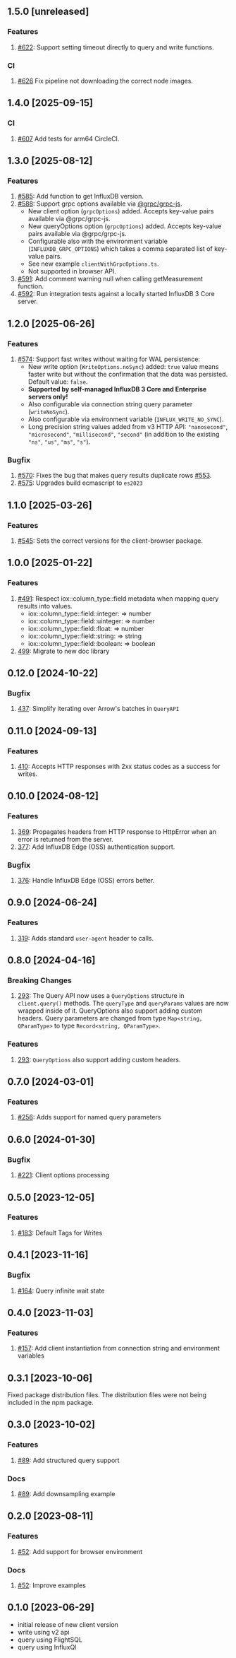 ## 1.5.0 [unreleased]

### Features

1. [#622](https://github.com/InfluxCommunity/influxdb3-js/pull/622): Support setting timeout directly to query and write functions.

### CI

1. [#626](https://github.com/InfluxCommunity/influxdb3-js/pull/626) Fix pipeline not downloading the correct node images.

## 1.4.0 [2025-09-15]

### CI

1. [#607](https://github.com/InfluxCommunity/influxdb3-js/pull/607) Add tests for arm64 CircleCI.

## 1.3.0 [2025-08-12]

### Features

1. [#585](https://github.com/InfluxCommunity/influxdb3-js/pull/585): Add function to get InfluxDB version.
2. [#588](https://github.com/InfluxCommunity/influxdb3-js/pull/588): Support grpc options available via [@grpc/grpc-js](https://github.com/grpc/grpc-node/blob/master/packages/grpc-js/README.md#supported-channel-options).
   - New client option (`grpcOptions`) added. Accepts key-value pairs available via @grpc/grpc-js.
   - New queryOptions option (`grpcOptions`) added. Accepts key-value pairs available via @grpc/grpc-js.
   - Configurable also with the environment variable (`INFLUXDB_GRPC_OPTIONS`) which takes a comma separated list of key-value pairs.
   - See new example `clientWithGrpcOptions.ts`.
   - Not supported in browser API.
3. [#591](https://github.com/InfluxCommunity/influxdb3-js/pull/591): Add comment warning null when calling getMeasurement function.
4. [#592](https://github.com/InfluxCommunity/influxdb3-js/pull/592): Run integration tests against a locally started InfluxDB 3 Core server.

## 1.2.0 [2025-06-26]

### Features

1. [#574](https://github.com/InfluxCommunity/influxdb3-js/pull/574): Support fast writes without waiting for WAL persistence:
   - New write option (`WriteOptions.noSync`) added: `true` value means faster write but without the confirmation that
     the data was persisted. Default value: `false`.
   - **Supported by self-managed InfluxDB 3 Core and Enterprise servers only!**
   - Also configurable via connection string query parameter (`writeNoSync`).
   - Also configurable via environment variable (`INFLUX_WRITE_NO_SYNC`).
   - Long precision string values added from v3 HTTP API: `"nanosecond"`, `"microsecond"`, `"millisecond"`,
     `"second"` (in addition to the existing `"ns"`, `"us"`, `"ms"`, `"s"`).

### Bugfix

1. [#570](https://github.com/InfluxCommunity/influxdb3-js/pull/570): Fixes the bug that makes query results duplicate rows [#553](https://github.com/InfluxCommunity/influxdb3-js/issues/553).
2. [#575](https://github.com/InfluxCommunity/influxdb3-js/pull/575): Upgrades build ecmascript to `es2023`

## 1.1.0 [2025-03-26]

### Features

1. [#545](https://github.com/InfluxCommunity/influxdb3-js/pull/545): Sets the correct versions for the client-browser package.

## 1.0.0 [2025-01-22]

### Features

1. [#491](https://github.com/InfluxCommunity/influxdb3-js/pull/491): Respect iox::column_type::field metadata when
   mapping query results into values.
    - iox::column_type::field::integer: => number
    - iox::column_type::field::uinteger: => number
    - iox::column_type::field::float: => number
    - iox::column_type::field::string: => string
    - iox::column_type::field::boolean: => boolean
1. [499](https://github.com/InfluxCommunity/influxdb3-js/pull/499): Migrate to new doc library

## 0.12.0 [2024-10-22]

### Bugfix

1. [437](https://github.com/InfluxCommunity/influxdb3-js/pull/437): Simplify iterating over Arrow's batches in `QueryAPI`

## 0.11.0 [2024-09-13]

### Features

1. [410](https://github.com/InfluxCommunity/influxdb3-js/pull/410): Accepts HTTP responses with 2xx status codes as a success for writes.

## 0.10.0 [2024-08-12]

### Features

1. [369](https://github.com/InfluxCommunity/influxdb3-js/pull/369): Propagates headers from HTTP response to HttpError when an error is returned from the server.
1. [377](https://github.com/InfluxCommunity/influxdb3-js/pull/377): Add InfluxDB Edge (OSS) authentication support.

### Bugfix

1. [376](https://github.com/InfluxCommunity/influxdb3-js/pull/376): Handle InfluxDB Edge (OSS) errors better.

## 0.9.0 [2024-06-24]

### Features

1. [319](https://github.com/InfluxCommunity/influxdb3-js/pull/319): Adds standard `user-agent` header to calls.

## 0.8.0 [2024-04-16]

### Breaking Changes

1. [293](https://github.com/InfluxCommunity/influxdb3-js/pull/293): The Query API now uses a `QueryOptions` structure in `client.query()` methods.  The `queryType` and `queryParams` values are now wrapped inside of it.  QueryOptions also support adding custom headers.  Query parameters are changed from type `Map<string, QParamType>` to type `Record<string, QParamType>`.

### Features

1. [293](https://github.com/InfluxCommunity/influxdb3-js/pull/293): `QueryOptions` also support adding custom headers.

## 0.7.0 [2024-03-01]

### Features

1. [#256](https://github.com/InfluxCommunity/influxdb3-js/pull/256): Adds support for named query parameters

## 0.6.0 [2024-01-30]

### Bugfix

1. [#221](https://github.com/InfluxCommunity/influxdb3-js/issues/221): Client options processing

## 0.5.0 [2023-12-05]

### Features

1. [#183](https://github.com/InfluxCommunity/influxdb3-js/pull/183): Default Tags for Writes

## 0.4.1 [2023-11-16]

### Bugfix

1. [#164](https://github.com/InfluxCommunity/influxdb3-js/issues/164): Query infinite wait state

## 0.4.0 [2023-11-03]

### Features

1. [#157](https://github.com/InfluxCommunity/influxdb3-js/pull/157): Add client instantiation from connection string and environment variables

## 0.3.1 [2023-10-06]

Fixed package distribution files. The distribution files were not being included in the npm package.

## 0.3.0 [2023-10-02]

### Features

1. [#89](https://github.com/InfluxCommunity/influxdb3-js/pull/89): Add structured query support

### Docs

1. [#89](https://github.com/InfluxCommunity/influxdb3-js/pull/89): Add downsampling example

## 0.2.0 [2023-08-11]

### Features

1. [#52](https://github.com/InfluxCommunity/influxdb3-js/pull/52): Add support for browser environment

### Docs

1. [#52](https://github.com/InfluxCommunity/influxdb3-js/pull/52): Improve examples

## 0.1.0 [2023-06-29]

- initial release of new client version
- write using v2 api
- query using FlightSQL
- query using InfluxQl

